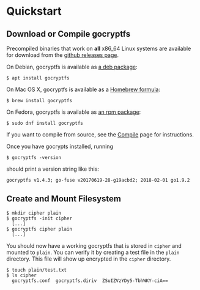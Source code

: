 Quickstart
==========

Download or Compile gocryptfs
-----------------------------

Precompiled binaries that work on **all** x86_64 Linux systems are
available for download from the
[github releases page](https://github.com/rfjakob/gocryptfs/releases).

On Debian, gocryptfs is available as
[a deb package](https://packages.debian.org/search?keywords=gocryptfs&searchon=names&suite=all&section=all):

    $ apt install gocryptfs

On Mac OS X, gocryptfs is available as a
[Homebrew formula](https://github.com/Homebrew/homebrew-core/blob/master/Formula/gocryptfs.rb):

    $ brew install gocryptfs

On Fedora, gocryptfs is available as
[an rpm package](https://src.fedoraproject.org/rpms/golang-github-rfjakob-gocryptfs):

    $ sudo dnf install gocryptfs

If you want to compile from source, see the [Compile](compile.md) page for
instructions.

Once you have gocrypts installed, running

	$ gocryptfs -version

should print a version string like this:

    gocryptfs v1.4.3; go-fuse v20170619-28-g19acbd2; 2018-02-01 go1.9.2

Create and Mount Filesystem
---------------------------

	$ mkdir cipher plain
	$ gocryptfs -init cipher
	  [...]
	$ gocryptfs cipher plain
	  [...]

You should now have a working gocryptfs that is stored in `cipher` and mounted to `plain`.
You can verify it by creating a test file in the `plain` directory. This file will show
up encrypted in the `cipher` directory.

	$ touch plain/test.txt
	$ ls cipher
	  gocryptfs.conf  gocryptfs.diriv  ZSuIZVzYDy5-TbhWKY-ciA==

